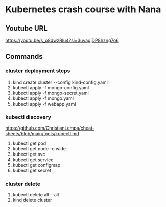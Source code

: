 # Kubernetes crash course with Nana

## Youtube URL
https://youtu.be/s_o8dwzRlu4?si=3uvagjDP8hzng7o6

## Commands

### cluster deployment steps
1. kind create cluster --config kind-config.yaml
2. kubectl apply -f mongo-config.yaml
3. kubectl apply -f mongo-secret.yaml
4. kubectl apply -f mongo.yaml
5. kubectl apply -f webapp.yaml

### kubectl discovery
https://github.com/ChristianLempa/cheat-sheets/blob/main/tools/kubectl.md

1. kubectl get pod
2. kubectl get node -o wide
3. kubectl get svc
4. kubectl get service
5. kubectl get configmap
6. kubectl get secret


### cluster delete
1. kubectl delete all --all
2. kind delete cluster
